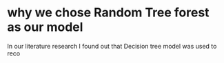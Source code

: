 # why we chose Random Tree forest as our model 

In our literature research I found out that Decision tree model was used to reco